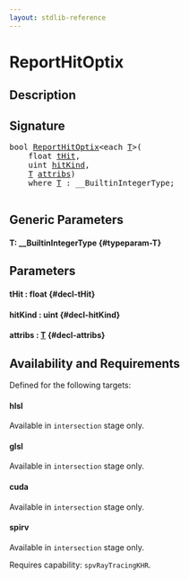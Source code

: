```yaml
---
layout: stdlib-reference
---
```


# ReportHitOptix

## Description





## Signature 

<pre>
<span class="code_keyword">bool</span> <a href="/stdlib-reference/global-decls/ReportHitOptix">ReportHitOptix</a>&lt;<span class="code_keyword">each</span> <a href="/stdlib-reference/global-decls/ReportHitOptix#typeparam-T" class="code_type">T</a>&gt;(
    <span class="code_keyword">float</span> <a href="/stdlib-reference/global-decls/ReportHitOptix#decl-tHit" class="code_param">tHit</a>,
    <span class="code_keyword">uint</span> <a href="/stdlib-reference/global-decls/ReportHitOptix#decl-hitKind" class="code_param">hitKind</a>,
    <a href="/stdlib-reference/global-decls/ReportHitOptix#typeparam-T" class="code_type">T</a> <a href="/stdlib-reference/global-decls/ReportHitOptix#decl-attribs" class="code_param">attribs</a>)
    <span class='code_keyword'>where</span> <a href="/stdlib-reference/global-decls/ReportHitOptix#typeparam-T" class="code_type">T</a> : __BuiltinIntegerType;

</pre>

## Generic Parameters

#### T: \_\_BuiltinIntegerType {#typeparam-T}

## Parameters

#### tHit  : float {#decl-tHit}
#### hitKind  : uint {#decl-hitKind}
#### attribs  : [T](/stdlib-reference/global-decls/ReportHitOptix#typeparam-T) {#decl-attribs}

## Availability and Requirements

Defined for the following targets:

#### hlsl
Available in `intersection` stage only.

#### glsl
Available in `intersection` stage only.

#### cuda
Available in `intersection` stage only.

#### spirv
Available in `intersection` stage only.

Requires capability: `spvRayTracingKHR`.


